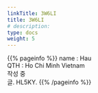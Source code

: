 ```yaml
---
linkTitle: 3W6LI
title: 3W6LI
# description: 
type: docs
weight: 5
---
```

{{% pageinfo %}}
name : Hau<br>
QTH   : Ho Chi Minh Vietnam<br>
작성 중<br>
글. HL5KY.
{{% /pageinfo %}}